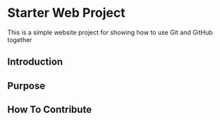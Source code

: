 # Starter Web Project
This is a simple website project for showing how to use Git and GitHub together

## Introduction

## Purpose

## How To Contribute